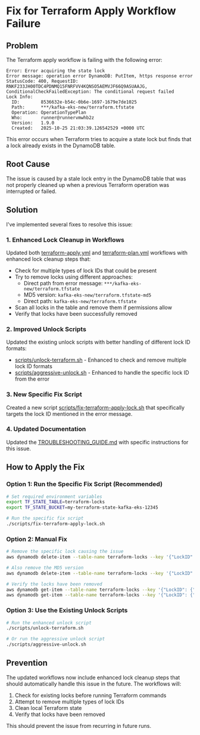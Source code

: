 # Fix for Terraform Apply Workflow Failure

## Problem

The Terraform apply workflow is failing with the following error:

```
Error: Error acquiring the state lock
Error message: operation error DynamoDB: PutItem, https response error
StatusCode: 400, RequestID: RNKF233JH00TDC4PDNMQ15FNRFVV4KQNSO5AEMVJF66Q9ASUAAJG,
ConditionalCheckFailedException: The conditional request failed
Lock Info:
  ID:        8536632e-b54c-0b6e-1697-1679e7de1025
  Path:      ***/kafka-eks-new/terraform.tfstate
  Operation: OperationTypePlan
  Who:       runner@runnervmwhb2z
  Version:   1.9.0
  Created:   2025-10-25 21:03:39.126542529 +0000 UTC
```

This error occurs when Terraform tries to acquire a state lock but finds that a lock already exists in the DynamoDB table.

## Root Cause

The issue is caused by a stale lock entry in the DynamoDB table that was not properly cleaned up when a previous Terraform operation was interrupted or failed.

## Solution

I've implemented several fixes to resolve this issue:

### 1. Enhanced Lock Cleanup in Workflows

Updated both [terraform-apply.yml](.github/workflows/terraform-apply.yml) and [terraform-plan.yml](.github/workflows/terraform-plan.yml) workflows with enhanced lock cleanup steps that:

- Check for multiple types of lock IDs that could be present
- Try to remove locks using different approaches:
  - Direct path from error message: `***/kafka-eks-new/terraform.tfstate`
  - MD5 version: `kafka-eks-new/terraform.tfstate-md5`
  - Direct path: `kafka-eks-new/terraform.tfstate`
- Scan all locks in the table and remove them if permissions allow
- Verify that locks have been successfully removed

### 2. Improved Unlock Scripts

Updated the existing unlock scripts with better handling of different lock ID formats:

- [scripts/unlock-terraform.sh](scripts/unlock-terraform.sh) - Enhanced to check and remove multiple lock ID formats
- [scripts/aggressive-unlock.sh](scripts/aggressive-unlock.sh) - Enhanced to handle the specific lock ID from the error

### 3. New Specific Fix Script

Created a new script [scripts/fix-terraform-apply-lock.sh](scripts/fix-terraform-apply-lock.sh) that specifically targets the lock ID mentioned in the error message.

### 4. Updated Documentation

Updated the [TROUBLESHOOTING_GUIDE.md](TROUBLESHOOTING_GUIDE.md) with specific instructions for this issue.

## How to Apply the Fix

### Option 1: Run the Specific Fix Script (Recommended)

```bash
# Set required environment variables
export TF_STATE_TABLE=terraform-locks
export TF_STATE_BUCKET=my-terraform-state-kafka-eks-12345

# Run the specific fix script
./scripts/fix-terraform-apply-lock.sh
```

### Option 2: Manual Fix

```bash
# Remove the specific lock causing the issue
aws dynamodb delete-item --table-name terraform-locks --key '{"LockID": {"S": "***/kafka-eks-new/terraform.tfstate"}}'

# Also remove the MD5 version
aws dynamodb delete-item --table-name terraform-locks --key '{"LockID": {"S": "kafka-eks-new/terraform.tfstate-md5"}}'

# Verify the locks have been removed
aws dynamodb get-item --table-name terraform-locks --key '{"LockID": {"S": "***/kafka-eks-new/terraform.tfstate"}}'
aws dynamodb get-item --table-name terraform-locks --key '{"LockID": {"S": "kafka-eks-new/terraform.tfstate-md5"}}'
```

### Option 3: Use the Existing Unlock Scripts

```bash
# Run the enhanced unlock script
./scripts/unlock-terraform.sh

# Or run the aggressive unlock script
./scripts/aggressive-unlock.sh
```

## Prevention

The updated workflows now include enhanced lock cleanup steps that should automatically handle this issue in the future. The workflows will:

1. Check for existing locks before running Terraform commands
2. Attempt to remove multiple types of lock IDs
3. Clean local Terraform state
4. Verify that locks have been removed

This should prevent the issue from recurring in future runs.